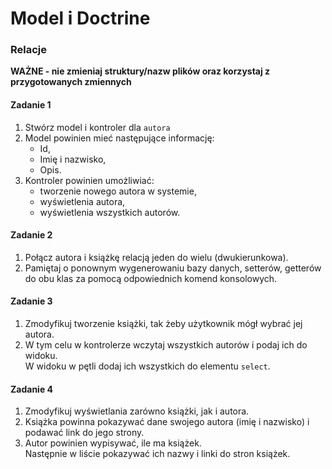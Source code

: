 #  Model i Doctrine
### Relacje

**WAŻNE -  nie zmieniaj struktury/nazw plików oraz korzystaj z przygotowanych zmiennych**

#### Zadanie 1

1. Stwórz model i kontroler dla `autora`
2. Model powinien mieć następujące informację:
   * Id,
   * Imię i nazwisko,
   * Opis.
3. Kontroler powinien umożliwiać:
   * tworzenie nowego autora w systemie,
   * wyświetlenia autora,
   * wyświetlenia wszystkich autorów.

#### Zadanie 2

1. Połącz autora i książkę relacją jeden do wielu (dwukierunkowa).
2. Pamiętaj o ponownym wygenerowaniu bazy danych, setterów, getterów do obu klas za pomocą odpowiednich komend konsolowych.

#### Zadanie 3

1. Zmodyfikuj tworzenie książki, tak żeby użytkownik mógł wybrać jej autora.
2. W tym celu w kontrolerze wczytaj wszystkich autorów i podaj ich do widoku.  
   W widoku w pętli dodaj ich wszystkich do elementu `select`.

#### Zadanie 4

1. Zmodyfikuj wyświetlania zarówno książki, jak i autora.
2. Książka powinna pokazywać dane swojego autora (imię i nazwisko) i podawać link do jego strony.
3. Autor powinien wypisywać, ile ma książek.  
   Następnie w liście pokazywać ich nazwy i linki do stron książek.
